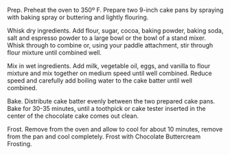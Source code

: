 Prep. Preheat the oven to 350º F. Prepare two 9-inch cake pans by spraying with baking spray or buttering and lightly flouring.

Whisk dry ingredients. Add flour, sugar, cocoa, baking powder, baking soda, salt and espresso powder to a large bowl or the bowl of a stand mixer. Whisk through to combine or, using your paddle attachment, stir through flour mixture until combined well.

Mix in wet ingredients. Add milk, vegetable oil, eggs, and vanilla to flour mixture and mix together on medium speed until well combined. Reduce speed and carefully add boiling water to the cake batter until well combined.

Bake. Distribute cake batter evenly between the two prepared cake pans. Bake for 30-35 minutes, until a toothpick or cake tester inserted in the center of the chocolate cake comes out clean.

Frost. Remove from the oven and allow to cool for about 10 minutes, remove from the pan and cool completely. Frost with Chocolate Buttercream Frosting.